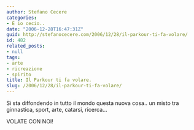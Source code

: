 ```yaml
---
author: Stefano Cecere
categories:
- E io cecio..
date: "2006-12-28T16:47:31Z"
guid: http://stefanocecere.com/2006/12/28/il-parkour-ti-fa-volare/
id: 482
related_posts:
- null
tags:
- arte
- ricreazione
- spirito
title: Il Parkour ti fa volare.
slug: /2006/12/28/il-parkour-ti-fa-volare/
---
```


Si sta diffondendo in tutto il mondo questa nuova cosa.. un misto tra ginnastica, sport, arte, catarsi, ricerca&#8230;

VOLATE CON NOI!